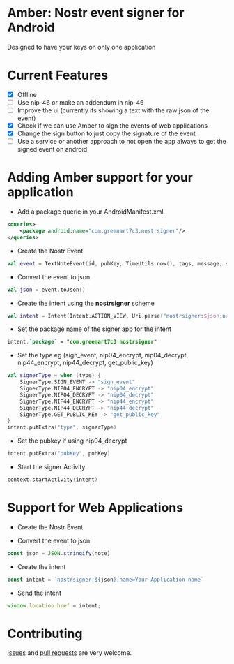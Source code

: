 # Amber: Nostr event signer for Android

Designed to have your keys on only one application

# Current Features

- [x] Offline
- [ ] Use nip-46 or make an addendum in nip-46
- [ ] Improve the ui (currently its showing a text with the raw json of the event)
- [x] Check if we can use Amber to sign the events of web applications
- [x] Change the sign button to just copy the signature of the event
- [ ] Use a service or another approach to not open the app always to get the signed event on android

# Adding Amber support for your application

* Add a package querie in your AndroidManifest.xml

```xml
<queries>
    <package android:name="com.greenart7c3.nostrsigner"/>
</queries>
```

* Create the Nostr Event

```kotlin
val event = TextNoteEvent(id, pubKey, TimeUtils.now(), tags, message, signature = "")
```

* Convert the event to json

```kotlin
val json = event.toJson()
```

* Create the intent using the **nostrsigner** scheme

```kotlin
val intent = Intent(Intent.ACTION_VIEW, Uri.parse("nostrsigner:$json;name=Your Application name"))
```

* Set the package name of the signer app for the intent

```kotlin
intent.`package` = "com.greenart7c3.nostrsigner"
```

* Set the type eg (sign_event, nip04_encrypt, nip04_decrypt, nip44_encrypt, nip44_decrypt, get_public_key)

```kotlin
val signerType = when (type) {
    SignerType.SIGN_EVENT -> "sign_event"
    SignerType.NIP04_ENCRYPT -> "nip04_encrypt"
    SignerType.NIP04_DECRYPT -> "nip04_decrypt"
    SignerType.NIP44_ENCRYPT -> "nip44_encrypt"
    SignerType.NIP44_DECRYPT -> "nip44_decrypt"
    SignerType.GET_PUBLIC_KEY -> "get_public_key"
}
intent.putExtra("type", signerType)
```

* Set the pubkey if using nip04_decrypt

```kotlin
intent.putExtra("pubKey", pubKey)
```

* Start the signer Activity

```kotlin
context.startActivity(intent)
```

# Support for Web Applications

* Create the Nostr Event

* Convert the event to json

```js
const json = JSON.stringify(note)
```

* Create the intent

```js
const intent = `nostrsigner:${json};name=Your Application name`
```

* Send the intent

```js
window.location.href = intent;
```

# Contributing

[Issues](https://github.com/greenart7c3/Amber/issues) and [pull requests](https://github.com/greenart7c3/Amber/pulls) are very welcome.
